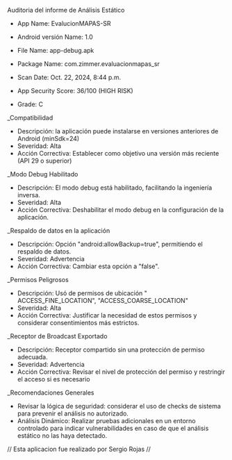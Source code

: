 Auditoria del informe de Análisis Estático

* App Name: EvalucionMAPAS-SR
* Android versión Name: 1.0
  
* File Name: app-debug.apk
* Package Name: com.zimmer.evaluacionmapas_sr
* Scan Date: Oct. 22, 2024, 8:44 p.m.
* App Security Score: 36/100 (HIGH RISK)
* Grade: C

_Compatibilidad
* Descripción: la aplicación puede instalarse en versiones anteriores de Android (minSdk=24)
* Severidad: Alta
* Acción Correctiva: Establecer como objetivo una versión más reciente (API 29 o superior)

_Modo Debug Habilitado
* Descripción: El modo debug está habilitado, facilitando la ingeniería inversa.
* Severidad: Alta
* Acción Correctiva: Deshabilitar el modo debug en la configuración de la aplicación.
 
_Respaldo de datos en la aplicación
* Descripción: Opción "android:allowBackup=true", permitiendo el respaldo de datos.
* Severidad: Advertencia
* Acción Correctiva: Cambiar esta opción a "false".

_Permisos Peligrosos
* Descripción: Usó de permisos de ubicación " ACCESS_FINE_LOCATION", "ACCESS_COARSE_LOCATION"
* Severidad: Alta
* Acción Correctiva: Justificar la necesidad de estos permisos y considerar consentimientos más estrictos.

_Receptor de Broadcast Exportado
* Descripción: Receptor compartido sin una protección de permiso adecuada.
* Severidad: Advertencia
* Acción Correctiva: Revisar el nivel de protección del permiso y restringir el acceso si es necesario
 
_Recomendaciones Generales

* Revisar la lógica de seguridad: considerar el uso de checks de sistema para prevenir el análisis no autorizado.
* Análisis Dinámico: Realizar pruebas adicionales en un entorno controlado para indicar vulnerabilidades en caso de que el análisis estático no las haya detectado.


// Esta aplicacion fue realizado por Sergio Rojas //
